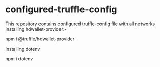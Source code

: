 # configured-truffle-config
This repository contains configured truffle-config file with all networks 
Installing hdwallet-provider:- 

  npm i @truffle/hdwallet-provider 
  
Installing dotenv 

  npm i dotenv
